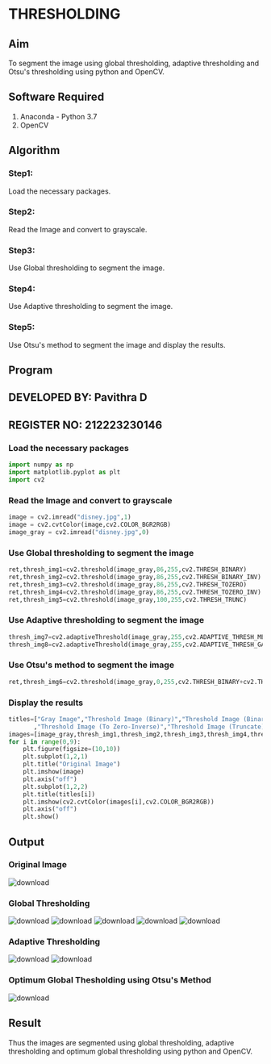 # THRESHOLDING
## Aim
To segment the image using global thresholding, adaptive thresholding and Otsu's thresholding using python and OpenCV.

## Software Required
1. Anaconda - Python 3.7
2. OpenCV

## Algorithm

### Step1:
Load the necessary packages.

### Step2:
Read the Image and convert to grayscale.

### Step3:
Use Global thresholding to segment the image.

### Step4:
Use Adaptive thresholding to segment the image.

### Step5:
Use Otsu's method to segment the image and display the results.

## Program

## DEVELOPED BY: Pavithra D
## REGISTER NO: 212223230146

### Load the necessary packages
```py
import numpy as np
import matplotlib.pyplot as plt
import cv2
```
### Read the Image and convert to grayscale
```py
image = cv2.imread("disney.jpg",1)
image = cv2.cvtColor(image,cv2.COLOR_BGR2RGB)
image_gray = cv2.imread("disney.jpg",0)
```
### Use Global thresholding to segment the image
```py
ret,thresh_img1=cv2.threshold(image_gray,86,255,cv2.THRESH_BINARY)
ret,thresh_img2=cv2.threshold(image_gray,86,255,cv2.THRESH_BINARY_INV)
ret,thresh_img3=cv2.threshold(image_gray,86,255,cv2.THRESH_TOZERO)
ret,thresh_img4=cv2.threshold(image_gray,86,255,cv2.THRESH_TOZERO_INV)
ret,thresh_img5=cv2.threshold(image_gray,100,255,cv2.THRESH_TRUNC)
```
### Use Adaptive thresholding to segment the image
```py
thresh_img7=cv2.adaptiveThreshold(image_gray,255,cv2.ADAPTIVE_THRESH_MEAN_C,cv2.THRESH_BINARY,11,2)
thresh_img8=cv2.adaptiveThreshold(image_gray,255,cv2.ADAPTIVE_THRESH_GAUSSIAN_C,cv2.THRESH_BINARY,11,2)
```
### Use Otsu's method to segment the image 
```py
ret,thresh_img6=cv2.threshold(image_gray,0,255,cv2.THRESH_BINARY+cv2.THRESH_OTSU)
```
### Display the results
```py
titles=["Gray Image","Threshold Image (Binary)","Threshold Image (Binary Inverse)","Threshold Image (To Zero)"
       ,"Threshold Image (To Zero-Inverse)","Threshold Image (Truncate)","Otsu","Adaptive Threshold (Mean)","Adaptive Threshold (Gaussian)"]
images=[image_gray,thresh_img1,thresh_img2,thresh_img3,thresh_img4,thresh_img5,thresh_img6,thresh_img7,thresh_img8]
for i in range(0,9):
    plt.figure(figsize=(10,10))
    plt.subplot(1,2,1)
    plt.title("Original Image")
    plt.imshow(image)
    plt.axis("off")
    plt.subplot(1,2,2)
    plt.title(titles[i])
    plt.imshow(cv2.cvtColor(images[i],cv2.COLOR_BGR2RGB))
    plt.axis("off")
    plt.show()
```
## Output

### Original Image
![download](https://github.com/srikarthickeyanganapathy/THRESHOLDING-/assets/119393842/c087fd60-87cf-44e6-b441-d15cd0dfc9b9)

### Global Thresholding
![download](https://github.com/srikarthickeyanganapathy/THRESHOLDING-/assets/119393842/1034f7d5-8145-4bde-8edb-3689bedb9b3a)
![download](https://github.com/srikarthickeyanganapathy/THRESHOLDING-/assets/119393842/3983b06c-24f6-4aa0-b156-cd1a2fdfa773)
![download](https://github.com/srikarthickeyanganapathy/THRESHOLDING-/assets/119393842/8bd853d0-1bde-4e1c-8662-8075424a9b83)
![download](https://github.com/srikarthickeyanganapathy/THRESHOLDING-/assets/119393842/dea8a1a7-c193-46d2-aaaa-1d253ffbfb01)
![download](https://github.com/srikarthickeyanganapathy/THRESHOLDING-/assets/119393842/6e88fd21-db5b-45e8-a9b2-a4fb089ee182)

### Adaptive Thresholding
![download](https://github.com/srikarthickeyanganapathy/THRESHOLDING-/assets/119393842/33b9138d-60e0-47cc-baaf-76114a4b1e2b)
![download](https://github.com/srikarthickeyanganapathy/THRESHOLDING-/assets/119393842/7f3f4979-9c36-42fb-8f34-9e92d13302fd)

### Optimum Global Thesholding using Otsu's Method
![download](https://github.com/srikarthickeyanganapathy/THRESHOLDING-/assets/119393842/c04d0d6c-b15c-4025-978b-47471858002d)

## Result
Thus the images are segmented using global thresholding, adaptive thresholding and optimum global thresholding using python and OpenCV.
